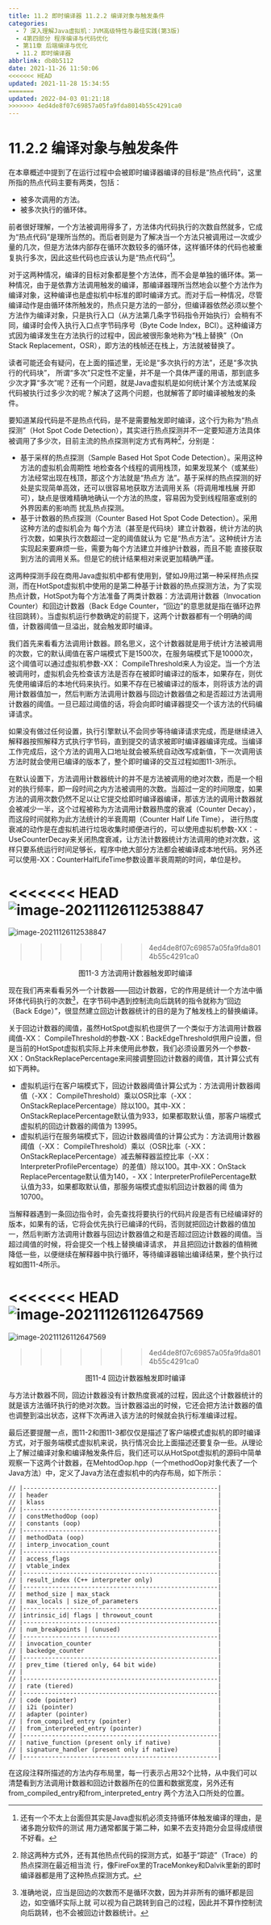 ```yaml
---
title: 11.2 即时编译器 11.2.2 编译对象与触发条件
categories: 
  - 7 深入理解Java虛拟机：JVM高级特性与最佳实践(第3版)
  - 4第四部分 程序编译与代码优化
  - 第11章 后端编译与优化
  - 11.2 即时编译器
abbrlink: db8b5112
date: 2021-11-26 11:50:06
<<<<<<< HEAD
updated: 2021-11-28 15:34:55
=======
updated: 2022-04-03 01:21:18
>>>>>>> 4ed4de8f07c69857a05fa9fda8014b55c4291ca0
---
```

# 11.2.2 编译对象与触发条件
在本章概述中提到了在运行过程中会被即时编译器编译的目标是“热点代码”，这里所指的热点代码主要有两类，包括：

- 被多次调用的方法。
- 被多次执行的循环体。

前者很好理解，一个方法被调用得多了，方法体内代码执行的次数自然就多，它成为“热点代码”是理所当然的。而后者则是为了解决当一个方法只被调用过一次或少量的几次，但是方法体内部存在循环次数较多的循环体，这样循环体的代码也被重复执行多次，因此这些代码也应该认为是“热点代码”[^1]。

对于这两种情况，编译的目标对象都是整个方法体，而不会是单独的循环体。第一种情况，由于是依靠方法调用触发的编译，那编译器理所当然地会以整个方法作为编译对象，这种编译也是虚拟机中标准的即时编译方式。而对于后一种情况，尽管编译动作是由循环体所触发的，热点只是方法的一部分，但编译器依然必须以整个方法作为编译对象，只是执行入口（从方法第几条字节码指令开始执行）会稍有不同，编译时会传入执行入口点字节码序号（Byte Code Index，BCI）。这种编译方式因为编译发生在方法执行的过程中，因此被很形象地称为“栈上替换”（On Stack Replacement，OSR），即方法的栈帧还在栈上，方法就被替换了。

读者可能还会有疑问，在上面的描述里，无论是“多次执行的方法”，还是“多次执行的代码块”， 所谓“多次”只定性不定量，并不是一个具体严谨的用语，那到底多少次才算“多次”呢？还有一个问题，就是Java虚拟机是如何统计某个方法或某段代码被执行过多少次的呢？解决了这两个问题，也就解答了即时编译被触发的条件。

要知道某段代码是不是热点代码，是不是需要触发即时编译，这个行为称为“热点探测”（Hot Spot Code Detection），其实进行热点探测并不一定要知道方法具体被调用了多少次，目前主流的热点探测判定方式有两种[^2]，分别是：

- 基于采样的热点探测（Sample Based Hot Spot Code Detection）。采用这种方法的虚拟机会周期性 地检查各个线程的调用栈顶，如果发现某个（或某些）方法经常出现在栈顶，那这个方法就是“热点方 法”。基于采样的热点探测的好处是实现简单高效，还可以很容易地获取方法调用关系（将调用堆栈展 开即可），缺点是很难精确地确认一个方法的热度，容易因为受到线程阻塞或别的外界因素的影响而 扰乱热点探测。
- 基于计数器的热点探测（Counter Based Hot Spot Code Detection）。采用这种方法的虚拟机会为 每个方法（甚至是代码块）建立计数器，统计方法的执行次数，如果执行次数超过一定的阈值就认为 它是“热点方法”。这种统计方法实现起来要麻烦一些，需要为每个方法建立并维护计数器，而且不能 直接获取到方法的调用关系。但是它的统计结果相对来说更加精确严谨。

这两种探测手段在商用Java虚拟机中都有使用到，譬如J9用过第一种采样热点探测，而在HotSpot虚拟机中使用的是第二种基于计数器的热点探测方法，为了实现热点计数，HotSpot为每个方法准备了两类计数器：方法调用计数器（Invocation Counter）和回边计数器（Back Edge Counter，“回边”的意思就是指在循环边界往回跳转）。当虚拟机运行参数确定的前提下，这两个计数器都有一个明确的阈值，计数器阈值一旦溢出，就会触发即时编译。

我们首先来看看方法调用计数器。顾名思义，这个计数器就是用于统计方法被调用的次数，它的默认阈值在客户端模式下是1500次，在服务端模式下是10000次，这个阈值可以通过虚拟机参数-XX： CompileThreshold来人为设定。当一个方法被调用时，虚拟机会先检查该方法是否存在被即时编译过的版本，如果存在，则优先使用编译后的本地代码来执行。如果不存在已被编译过的版本，则将该方法的调用计数器值加一，然后判断方法调用计数器与回边计数器值之和是否超过方法调用计数器的阈值。一旦已超过阈值的话，将会向即时编译器提交一个该方法的代码编译请求。

如果没有做过任何设置，执行引擎默认不会同步等待编译请求完成，而是继续进入解释器按照解释方式执行字节码，直到提交的请求被即时编译器编译完成。当编译工作完成后，这个方法的调用入口地址就会被系统自动改写成新值，下一次调用该方法时就会使用已编译的版本了，整个即时编译的交互过程如图11-3所示。

在默认设置下，方法调用计数器统计的并不是方法被调用的绝对次数，而是一个相对的执行频率，即一段时间之内方法被调用的次数。当超过一定的时间限度，如果方法的调用次数仍然不足以让它提交给即时编译器编译，那该方法的调用计数器就会被减少一半，这个过程被称为方法调用计数器热度的衰减（Counter Decay），而这段时间就称为此方法统计的半衰周期（Counter Half Life Time）， 进行热度衰减的动作是在虚拟机进行垃圾收集时顺便进行的，可以使用虚拟机参数-XX：- UseCounterDecay来关闭热度衰减，让方法计数器统计方法调用的绝对次数，这样只要系统运行时间足够长，程序中绝大部分方法都会被编译成本地代码。另外还可以使用-XX：CounterHalfLifeTime参数设置半衰周期的时间，单位是秒。

<<<<<<< HEAD
![image-20211126112538847](https://raw.githubusercontent.com/lanlan2017/images/master/Blog/Sum/20211126112538.png)
=======
![image-20211126112538847](https://gitee.com/XiaoLan223/images/raw/master/Blog/Sum/20211126112538.png)
>>>>>>> 4ed4de8f07c69857a05fa9fda8014b55c4291ca0

<center>图11-3 方法调用计数器触发即时编译</center>

现在我们再来看看另外一个计数器——回边计数器，它的作用是统计一个方法中循环体代码执行的次数[^3]，在字节码中遇到控制流向后跳转的指令就称为“回边（Back Edge）”，很显然建立回边计数器统计的目的是为了触发栈上的替换编译。

关于回边计数器的阈值，虽然HotSpot虚拟机也提供了一个类似于方法调用计数器阈值-XX： CompileThreshold的参数-XX：BackEdgeThreshold供用户设置，但是当前的HotSpot虚拟机实际上并未使用此参数，我们必须设置另外一个参数-XX：OnStackReplacePercentage来间接调整回边计数器的阈值，其计算公式有如下两种。

- 虚拟机运行在客户端模式下，回边计数器阈值计算公式为：方法调用计数器阈值（-XX： CompileThreshold）乘以OSR比率（-XX：OnStackReplacePercentage）除以100。其中-XX： OnStackReplacePercentage默认值为933，如果都取默认值，那客户端模式虚拟机的回边计数器的阈值为 13995。
- 虚拟机运行在服务端模式下，回边计数器阈值的计算公式为：方法调用计数器阈值（-XX： CompileThreshold）乘以（OSR比率（-XX：OnStackReplacePercentage）减去解释器监控比率（-XX： InterpreterProfilePercentage）的差值）除以100。其中-XX：OnStack ReplacePercentage默认值为140，- XX：InterpreterProfilePercentage默认值为33，如果都取默认值，那服务端模式虚拟机回边计数器的阈 值为10700。

当解释器遇到一条回边指令时，会先查找将要执行的代码片段是否有已经编译好的版本，如果有的话，它将会优先执行已编译的代码，否则就把回边计数器的值加一，然后判断方法调用计数器与回边计数器值之和是否超过回边计数器的阈值。当超过阈值的时候，将会提交一个栈上替换编译请求， 并且把回边计数器的值稍微降低一些，以便继续在解释器中执行循环，等待编译器输出编译结果，整个执行过程如图11-4所示。

<<<<<<< HEAD
![image-20211126112647569](https://raw.githubusercontent.com/lanlan2017/images/master/Blog/Sum/20211126112647.png)
=======
![image-20211126112647569](https://gitee.com/XiaoLan223/images/raw/master/Blog/Sum/20211126112647.png)
>>>>>>> 4ed4de8f07c69857a05fa9fda8014b55c4291ca0

<center>图11-4 回边计数器触发即时编译</center>

与方法计数器不同，回边计数器没有计数热度衰减的过程，因此这个计数器统计的就是该方法循环执行的绝对次数。当计数器溢出的时候，它还会把方法计数器的值也调整到溢出状态，这样下次再进入该方法的时候就会执行标准编译过程。

最后还要提醒一点，图11-2和图11-3都仅仅是描述了客户端模式虚拟机的即时编译方式，对于服务端模式虚拟机来说，执行情况会比上面描述还要复杂一些。从理论上了解过编译对象和编译触发条件后，我们还可以从HotSpot虚拟机的源码中简单观察一下这两个计数器，在MehtodOop.hpp（一个methodOop对象代表了一个Java方法）中，定义了Java方法在虚拟机中的内存布局，如下所示：
```
// |------------------------------------------------------| 
// | header                                               | 
// | klass                                                | 
// |------------------------------------------------------| 
// | constMethodOop (oop)                                 | 
// | constants (oop)                                      | 
// |------------------------------------------------------| 
// | methodData (oop)                                     | 
// | interp_invocation_count                              | 
// |------------------------------------------------------| 
// | access_flags                                         | 
// | vtable_index                                         | 
// |------------------------------------------------------| 
// | result_index (C++ interpreter only)                  | 
// |------------------------------------------------------| 
// | method_size | max_stack                              | 
// | max_locals | size_of_parameters                      | 
// |------------------------------------------------------| 
// |intrinsic_id| flags | throwout_count                  | 
// |------------------------------------------------------| 
// | num_breakpoints | (unused)                           | 
// |------------------------------------------------------| 
// | invocation_counter                                   | 
// | backedge_counter                                     | 
// |------------------------------------------------------| 
// | prev_time (tiered only, 64 bit wide)                 | 
// |                                                      | 
// |------------------------------------------------------| 
// | rate (tiered)                                        | 
// |------------------------------------------------------| 
// | code (pointer)                                       | 
// | i2i (pointer)                                        | 
// | adapter (pointer)                                    | 
// | from_compiled_entry (pointer)                        | 
// | from_interpreted_entry (pointer)                     | 
// |------------------------------------------------------| 
// | native_function (present only if native)             | 
// | signature_handler (present only if native)           | 
// |------------------------------------------------------|
```
在这段注释所描述的方法内存布局里，每一行表示占用32个比特，从中我们可以清楚看到方法调用计数器和回边计数器所在的位置和数据宽度，另外还有from_compiled_entry和from_interpreted_entry 两个方法入口所处的位置。

[^1]: 还有一个不太上台面但其实是Java虚拟机必须支持循环体触发编译的理由，是诸多跑分软件的测试 用力通常都属于第二种，如果不去支持跑分会显得成绩很不好看。 
[^2]: 除这两种方式外，还有其他热点代码的探测方式，如基于“踪迹”（Trace）的热点探测在最近相当流 行，像FireFox里的TraceMonkey和Dalvik里新的即时编译器都是用了这种热点探测方式。
[^3]: 准确地说，应当是回边的次数而不是循环次数，因为并非所有的循环都是回边，如空循环实际上就 可以视为自己跳转到自己的过程，因此并不算作控制流向后跳转，也不会被回边计数器统计。
